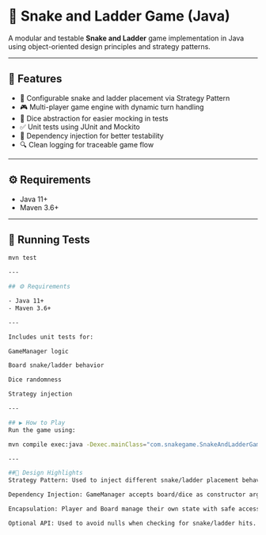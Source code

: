 # 🎲 Snake and Ladder Game (Java)

A modular and testable **Snake and Ladder** game implementation in Java using object-oriented design principles and strategy patterns.

---

## 🚀 Features

- 🎯 Configurable snake and ladder placement via Strategy Pattern
- 🎮 Multi-player game engine with dynamic turn handling
- 🎲 Dice abstraction for easier mocking in tests
- ✅ Unit tests using JUnit and Mockito
- 🧪 Dependency injection for better testability
- 🔍 Clean logging for traceable game flow

---

## ⚙️ Requirements

- Java 11+
- Maven 3.6+

---

## 🧪 Running Tests

```bash
mvn test

---

## ⚙️ Requirements

- Java 11+
- Maven 3.6+

---

Includes unit tests for:

GameManager logic

Board snake/ladder behavior

Dice randomness

Strategy injection

---

## ▶️ How to Play
Run the game using:

mvn compile exec:java -Dexec.mainClass="com.snakegame.SnakeAndLadderGame"

---

##🧠 Design Highlights
Strategy Pattern: Used to inject different snake/ladder placement behaviors.

Dependency Injection: GameManager accepts board/dice as constructor args for testability.

Encapsulation: Player and Board manage their own state with safe accessors.

Optional API: Used to avoid nulls when checking for snake/ladder hits.

